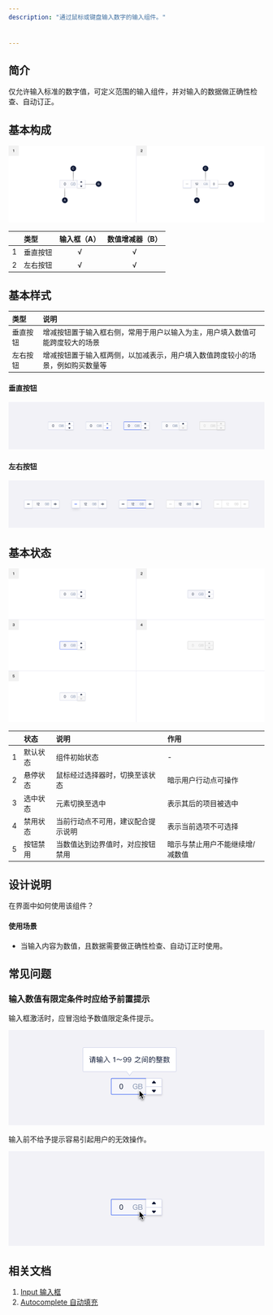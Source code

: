 ```yaml
---
description: "通过鼠标或键盘输入数字的输入组件。"


---
```


<!--副标题具体写法见源代码模式-->

## 简介

仅允许输入标准的数字值，可定义范围的输入组件，并对输入的数据做正确性检查、自动订正。



## 基本构成

![](../../../images/numberlnput/1.png)

|      | 类型     | 输入框（A） | 数值增减器（B） |
| ---- | :------- | :---------: | :-------------: |
| 1    | 垂直按钮 |      √      |        √        |
| 2    | 左右按钮 |      √      |        √        |




## 基本样式

| 类型     | 说明                                                         |
| :------- | :----------------------------------------------------------- |
| 垂直按钮 | 增减按钮置于输入框右侧，常用于用户以输入为主，用户填入数值可能跨度较大的场景 |
| 左右按钮 | 增减按钮置于输入框两侧，以加减表示，用户填入数值跨度较小的场景，例如购买数量等 |

#### 垂直按钮

![2](../../../images/numberlnput/2.png)

#### 左右按钮

![3](../../../images/numberlnput/3.png)





## 基本状态

![](../../../images/numberlnput/4.png)



|      | 状态     | 说明                               | 作用                            |
| :--: | :------- | :--------------------------------- | :------------------------------ |
|  1   | 默认状态 | 组件初始状态                       | -                               |
|  2   | 悬停状态 | 鼠标经过选择器时，切换至该状态     | 暗示用户行动点可操作            |
|  3   | 选中状态 | 元素切换至选中                     | 表示其后的项目被选中            |
|  4   | 禁用状态 | 当前行动点不可用，建议配合提示说明 | 表示当前选项不可选择            |
|  5   | 按钮禁用 | 当数值达到边界值时，对应按钮禁用   | 暗示与禁止用户不能继续增/减数值 |



## 

## 设计说明

在界面中如何使用该组件？

#### 使用场景    

- 当输入内容为数值，且数据需要做正确性检查、自动订正时使用。



## 常见问题

### 输入数值有限定条件时应给予前置提示



<div class="u-md-flex-without-bg">
   <div class="u-md-mr24">
      <p><i class="u-md-suggested"></i>输入框激活时，应冒泡给予数值限定条件提示。</p>
      <img src="../../../images/numberlnput/5.1.png" alt="" title="" />
   </div>
   <div>
      <p><i class="u-md-not-suggested"></i>输入前不给予提示容易引起用户的无效操作。</p>
      <img src="../../../images/numberlnput/5.2.png" alt="" title="" />
   </div>
</div>



<!--

## 主题

| 内容 | 值           | 默认值  |
| :--- | :----------- | :------ |
| icon | icon/nothing | nothing |
| icon | icon/nothing | nothing |

-->

## 相关文档

1. [Input 输入框](/component/Input/)
2. [Autocomplete 自动填充](/component/Autocomplete/)



